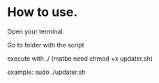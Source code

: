 # How to use.

Open your terminal.

Go to folder with the script

execute with ./ (matbe need chmod +x updater.sh)

example: sudo ./updater.sh

